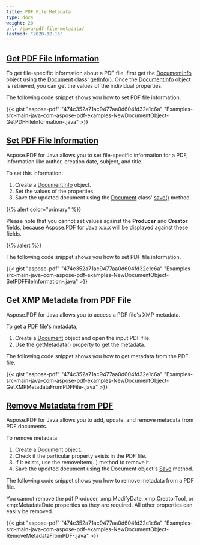 ```yaml
---
title: PDF File Metadata
type: docs
weight: 20
url: /java/pdf-file-metadata/
lastmod: "2020-12-16"
---
```


## <ins>**Get PDF File Information**
To get file-specific information about a PDF file, first get the [DocumentInfo](https://apireference.aspose.com/java/pdf/com.aspose.pdf/DocumentInfo) object using the [Document](https://apireference.aspose.com/java/pdf/com.aspose.pdf/Document) class' [getInfo()](https://apireference.aspose.com/java/pdf/com.aspose.pdf/Document#getInfo--). Once the [DocumentInfo](https://apireference.aspose.com/java/pdf/com.aspose.pdf/DocumentInfo) object is retrieved, you can get the values of the individual properties.

The following code snippet shows you how to set PDF file information.

{{< gist "aspose-pdf" "474c352a71ac9477aa0d604fd32e1c6a" "Examples-src-main-java-com-aspose-pdf-examples-NewDocumentObject-GetPDFFileInformation-.java" >}}
## <ins>**Set PDF File Information**
Aspose.PDF for Java allows you to set file-specific information for a PDF, information like author, creation date, subject, and title.

To set this information:

1. Create a [DocumentInfo](https://apireference.aspose.com/java/pdf/com.aspose.pdf/DocumentInfo) object.
1. Set the values of the properties.
1. Save the updated document using the [Document](https://apireference.aspose.com/java/pdf/com.aspose.pdf/Document) class' [save()](https://apireference.aspose.com/java/pdf/com.aspose.pdf/Document#save-com.aspose.ms.System.IO.FileStream-) method.

{{% alert color="primary" %}}

Please note that you cannot set values against the **Producer** and **Creator** fields, because Aspose.PDF for Java x.x.x will be displayed against these fields.

{{% /alert %}}

The following code snippet shows you how to set PDF file information.

{{< gist "aspose-pdf" "474c352a71ac9477aa0d604fd32e1c6a" "Examples-src-main-java-com-aspose-pdf-examples-NewDocumentObject-SetPDFFileInformation-.java" >}}

## **Get XMP Metadata from PDF File**

Aspose.PDF for Java allows you to access a PDF file's XMP metadata.

To get a PDF file's metadata,

1. Create a [Document](https://apireference.aspose.com/java/pdf/com.aspose.pdf/Document) object and open the input PDF file.
1. Use the [getMetadata()](https://apireference.aspose.com/java/pdf/com.aspose.pdf/Document#getMetadata--) property to get the metadata.

The following code snippet shows you how to get metadata from the PDF file.

{{< gist "aspose-pdf" "474c352a71ac9477aa0d604fd32e1c6a" "Examples-src-main-java-com-aspose-pdf-examples-NewDocumentObject-GetXMPMetadataFromPDFFile-.java" >}}
## <ins>**Remove Metadata from PDF**
Aspose.PDF for Java allows you to add, update, and remove metadata from PDF documents.

To remove metadata:

1. Create a [Document](https://apireference.aspose.com/java/pdf/com.aspose.pdf/Document) object.
1. Check if the particular property exists in the PDF file.
1. If it exists, use the removeItem(..) method to remove it.
1. Save the updated document using the Document object's [Save](https://apireference.aspose.com/java/pdf/com.aspose.pdf/Document#save-com.aspose.ms.System.IO.FileStream-) method.

The following code snippet shows you how to remove metadata from a PDF file.

You cannot remove the pdf:Producer, xmp:ModifyDate, xmp:CreatorTool, or xmp:MetadataDate properties as they are required. All other properties can easily be removed.

{{< gist "aspose-pdf" "474c352a71ac9477aa0d604fd32e1c6a" "Examples-src-main-java-com-aspose-pdf-examples-NewDocumentObject-RemoveMetadataFromPDF-.java" >}}






